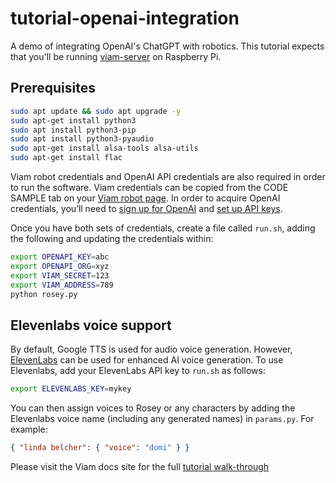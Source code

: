 # tutorial-openai-integration

A demo of integrating OpenAI's ChatGPT with robotics. 
This tutorial expects that you'll be running [viam-server](https://docs.viam.com/) on Raspberry Pi.

## Prerequisites

``` bash
sudo apt update && sudo apt upgrade -y
sudo apt-get install python3
sudo apt install python3-pip
sudo apt install python3-pyaudio
sudo apt-get install alsa-tools alsa-utils
sudo apt-get install flac
```

 Viam robot credentials and OpenAI API credentials are also required in order to run the software. Viam credentials can be copied from the CODE SAMPLE tab on your [Viam robot page](https://app.viam.com). In order to acquire OpenAI credentials, you’ll need to [sign up for OpenAI](https://openai.com/api/) and [set up API keys](https://platform.openai.com/account/api-keys).

Once you have both sets of credentials, create a file called `run.sh`, adding the following and updating the credentials within:

``` sh
export OPENAPI_KEY=abc
export OPENAPI_ORG=xyz
export VIAM_SECRET=123
export VIAM_ADDRESS=789
python rosey.py
```

## Elevenlabs voice support

By default, Google TTS is used for audio voice generation.  However, [ElevenLabs](https://elevenlabs.io) can be used for enhanced AI voice generation.
To use Elevenlabs, add your ElevenLabs API key to `run.sh` as follows:

``` sh
export ELEVENLABS_KEY=mykey
```

You can then assign voices to Rosey or any characters by adding the Elevenlabs voice name (including any generated names) in `params.py`.  For example:

``` json
{ "linda belcher": { "voice": "domi" } }
```

Please visit the Viam docs site for the full [tutorial walk-through](http://docs.viam.com/tutorials/integrating-viam-with-openai/)
